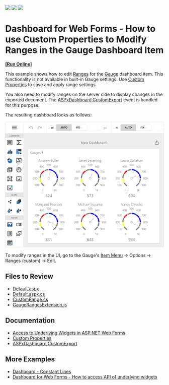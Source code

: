 <!-- default badges list -->
![](https://img.shields.io/endpoint?url=https://codecentral.devexpress.com/api/v1/VersionRange/429719105/21.2.3%2B)
[![](https://img.shields.io/badge/Open_in_DevExpress_Support_Center-FF7200?style=flat-square&logo=DevExpress&logoColor=white)](https://supportcenter.devexpress.com/ticket/details/T1046226)
[![](https://img.shields.io/badge/📖_How_to_use_DevExpress_Examples-e9f6fc?style=flat-square)](https://docs.devexpress.com/GeneralInformation/403183)
<!-- default badges end -->
# Dashboard for Web Forms - How to use Custom Properties to Modify Ranges in the Gauge Dashboard Item 
<!-- run online -->
**[[Run Online]](https://codecentral.devexpress.com/429719105/)**
<!-- run online end -->

This example shows how to edit [Ranges](https://js.devexpress.com/Documentation/Guide/UI_Components/CircularGauge/Visual_Elements/#Range_Container) for the [Gauge](https://docs.devexpress.com/Dashboard/117164/web-dashboard/create-dashboards-on-the-web/dashboard-item-settings/gauges) dashboard item. This functionality is not available in built-in Gauge settings. Use [Custom Properties](https://docs.devexpress.com/Dashboard/401702/web-dashboard/ui-elements-and-customization/create-custom-properties) to save and apply range settings.

You also need to modify ranges on the server side to display changes in the exported document. The [ASPxDashboard.CustomExport](https://docs.devexpress.com/Dashboard/DevExpress.DashboardWeb.ASPxDashboard.CustomExport) event is handled for this purpose.

The resulting dashboard looks as follows:

![](images/screenshot.png)

To modify ranges in the UI, go to the Gauge's [Item Menu](https://docs.devexpress.com/Dashboard/117446/web-dashboard/ui-elements-and-customization/ui-elements/dashboard-item-menu) → Options → Ranges (custom) → Edit.

## Files to Review

* [Default.aspx](./CS/Default.aspx)
* [Default.aspx.cs](./CS/Default.aspx.cs)
* [CustomRange.cs](./CS/Models/CustomRange.cs)
* [GaugeRangesExtension.js](./CS/GaugeRangesExtension.js)

## Documentation

- [Access to Underlying Widgets in ASP.NET Web Forms](https://docs.devexpress.com/Dashboard/117573/web-dashboard/aspnet-web-forms-dashboard-control/access-to-underlying-widgets)
- [Custom Properties](https://docs.devexpress.com/Dashboard/401702/web-dashboard/ui-elements-and-customization/custom-properties)
- [ASPxDashboard.CustomExport](https://docs.devexpress.com/Dashboard/DevExpress.DashboardWeb.ASPxDashboard.CustomExport)

## More Examples

- [Dashboard - Constant Lines](https://github.com/DevExpress-Examples/dashboard-constant-lines)
- [Dashboard for Web Forms - How to access API of underlying widgets](https://github.com/DevExpress-Examples/how-to-access-api-of-underlying-widgets-in-the-aspnet-dashboard-control-t492396)
